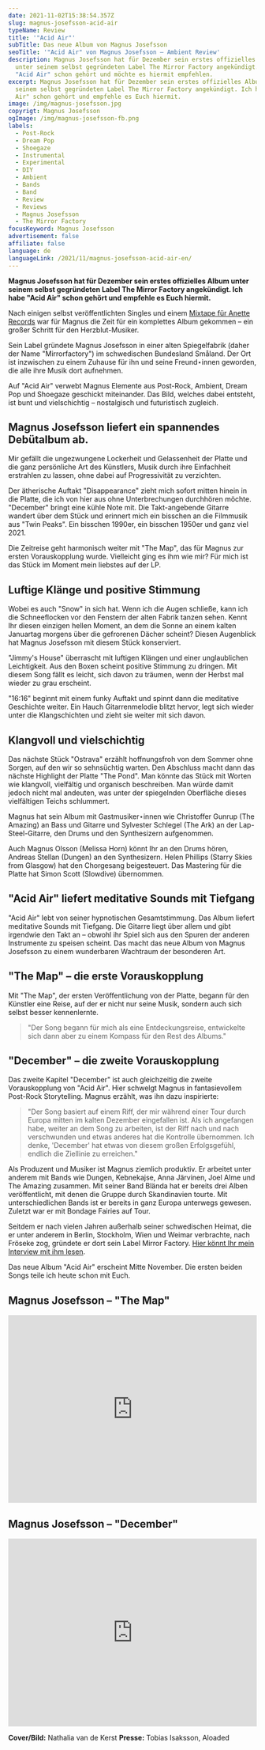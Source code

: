 ```yaml
---
date: 2021-11-02T15:38:54.357Z
slug: magnus-josefsson-acid-air
typeName: Review
title: '"Acid Air"'
subTitle: Das neue Album von Magnus Josefsson
seoTitle: '"Acid Air" von Magnus Josefsson – Ambient Review'
description: Magnus Josefsson hat für Dezember sein erstes offizielles Album
  unter seinem selbst gegründeten Label The Mirror Factory angekündigt. Ich habe
  "Acid Air" schon gehört und möchte es hiermit empfehlen.
excerpt: Magnus Josefsson hat für Dezember sein erstes offizielles Album unter
  seinem selbst gegründeten Label The Mirror Factory angekündigt. Ich habe "Acid
  Air" schon gehört und empfehle es Euch hiermit.
image: /img/magnus-josefsson.jpg
copyrigt: Magnus Josefsson
ogImage: /img/magnus-josefsson-fb.png
labels:
  - Post-Rock
  - Dream Pop
  - Shoegaze
  - Instrumental
  - Experimental
  - DIY
  - Ambient
  - Bands
  - Band
  - Review
  - Reviews
  - Magnus Josefsson
  - The Mirror Factory
focusKeyword: Magnus Josefsson
advertisement: false
affiliate: false
language: de
languageLink: /2021/11/magnus-josefsson-acid-air-en/
---
```

**Magnus Josefsson hat für Dezember sein erstes offizielles Album unter seinem selbst gegründeten Label The Mirror Factory angekündigt. Ich habe "Acid Air" schon gehört und empfehle es Euch hiermit.**

Nach einigen selbst veröffentlichten Singles und einem [Mixtape für Anette Records](LINK) war für Magnus die Zeit für ein komplettes Album gekommen – ein großer Schritt für den Herzblut-Musiker.

Sein Label gründete Magnus Josefsson in einer alten Spiegelfabrik (daher der Name "Mirrorfactory") im schwedischen Bundesland Småland. Der Ort ist inzwischen zu einem Zuhause für ihn und seine Freund⋆innen geworden, die alle ihre Musik dort aufnehmen.

Auf "Acid Air" verwebt Magnus Elemente aus Post-Rock, Ambient, Dream Pop und Shoegaze geschickt miteinander. Das Bild, welches dabei entsteht, ist bunt und vielschichtig – nostalgisch und futuristisch zugleich.

## Magnus Josefsson liefert ein spannendes Debütalbum ab.

Mir gefällt die ungezwungene Lockerheit und Gelassenheit der Platte und die ganz persönliche Art des Künstlers, Musik durch ihre Einfachheit erstrahlen zu lassen, ohne dabei auf Progressivität zu verzichten.

Der ätherische Auftakt "Disappearance" zieht mich sofort mitten hinein in die Platte, die ich von hier aus ohne Unterbrechungen durchhören möchte. "December" bringt eine kühle Note mit. Die Takt-angebende Gitarre wandert über dem Stück und erinnert mich ein bisschen an die Filmmusik aus "Twin Peaks". Ein bisschen 1990er, ein bisschen 1950er und ganz viel 2021.

Die Zeitreise geht harmonisch weiter mit "The Map", das für Magnus zur ersten Vorauskopplung wurde. Vielleicht ging es ihm wie mir? Für mich ist das Stück im Moment mein liebstes auf der LP.

## Luftige Klänge und positive Stimmung

Wobei es auch "Snow" in sich hat. Wenn ich die Augen schließe, kann ich die Schneeflocken vor den Fenstern der alten Fabrik tanzen sehen. Kennt Ihr diesen einzigen hellen Moment, an dem die Sonne an einem kalten Januartag morgens über die gefrorenen Dächer scheint? Diesen Augenblick hat Magnus Josefsson mit diesem Stück konserviert.

"Jimmy's House" überrascht mit luftigen Klängen und einer unglaublichen Leichtigkeit. Aus den Boxen scheint positive Stimmung zu dringen. Mit diesem Song fällt es leicht, sich davon zu träumen, wenn der Herbst mal wieder zu grau erscheint.

"16:16" beginnt mit einem funky Auftakt und spinnt dann die meditative Geschichte weiter. Ein Hauch Gitarrenmelodie blitzt hervor, legt sich wieder unter die Klangschichten und zieht sie weiter mit sich davon.

## Klangvoll und vielschichtig

Das nächste Stück "Ostrava" erzählt hoffnungsfroh von dem Sommer ohne Sorgen, auf den wir so sehnsüchtig warten. Den Abschluss macht dann das nächste Highlight der Platte "The Pond". Man könnte das Stück mit Worten wie klangvoll, vielfältig und organisch beschreiben. Man würde damit jedoch nicht mal andeuten, was unter der spiegelnden Oberfläche dieses vielfältigen Teichs schlummert.

Magnus hat sein Album mit Gastmusiker⋆innen wie Christoffer Gunrup (The Amazing) an Bass und Gitarre und Sylvester Schlegel (The Ark) an der Lap-Steel-Gitarre, den Drums und den Synthesizern aufgenommen. 

Auch Magnus Olsson (Melissa Horn) könnt Ihr an den Drums hören, Andreas Stellan (Dungen) an den Synthesizern. Helen Phillips (Starry Skies from Glasgow) hat den Chorgesang beigesteuert. Das Mastering für die Platte hat Simon Scott (Slowdive) übernommen.

## "Acid Air" liefert meditative Sounds mit Tiefgang

"Acid Air" lebt von seiner hypnotischen Gesamtstimmung. Das Album liefert meditative Sounds mit Tiefgang. Die Gitarre liegt über allem und gibt irgendwie den Takt an – obwohl ihr Spiel sich aus den Spuren der anderen Instrumente zu speisen scheint. Das macht das neue Album von Magnus Josefsson zu einem wunderbaren Wachtraum der besonderen Art.

## "The Map" – die erste Vorauskopplung

Mit "The Map", der ersten Veröffentlichung von der Platte,  begann für den Künstler eine Reise, auf der er nicht nur seine Musik, sondern auch sich selbst besser kennenlernte.

> "Der Song begann für mich als eine Entdeckungsreise, entwickelte sich dann aber zu einem Kompass für den Rest des Albums."

## "December" – die zweite Vorauskopplung

Das zweite Kapitel "December" ist auch gleichzeitig die zweite Vorauskopplung von "Acid Air". Hier schwelgt Magnus in fantasievollem Post-Rock Storytelling. Magnus erzählt, was ihn dazu inspirierte:

> "Der Song basiert auf einem Riff, der mir während einer Tour durch Europa mitten im kalten Dezember eingefallen ist. Als ich angefangen habe, weiter an dem Song zu arbeiten, ist der Riff nach und nach verschwunden und etwas anderes hat die Kontrolle übernommen. Ich denke, 'December' hat etwas von diesem großen Erfolgsgefühl, endlich die Ziellinie zu erreichen."

Als Produzent und Musiker ist Magnus ziemlich produktiv. Er arbeitet unter anderem mit Bands wie Dungen, Kebnekajse, Anna Järvinen, Joel Alme und The Amazing zusammen. Mit seiner Band Blända hat er bereits drei Alben veröffentlicht, mit denen die Gruppe durch Skandinavien tourte. Mit unterschiedlichen Bands ist er bereits in ganz Europa unterwegs gewesen. Zuletzt war er mit Bondage Fairies auf Tour.

Seitdem er nach vielen Jahren außerhalb seiner schwedischen Heimat, die er unter anderem in Berlin, Stockholm, Wien und Weimar verbrachte, nach Fröseke zog, gründete er dort sein Label Mirror Factory. [Hier könnt Ihr mein Interview mit ihm lesen](LINK).

Das neue Album "Acid Air" erscheint Mitte November. Die ersten beiden Songs teile ich heute schon mit Euch. 

## Magnus Josefsson – "The Map"

<iframe src="https://open.spotify.com/embed/album/4yVbtU1shhqshix3ep8rtb?theme=0" width="100%" height="380" frameBorder="0" allowtransparency="true" allow="encrypted-media"></iframe>

## Magnus Josefsson – "December"

<iframe src="https://open.spotify.com/embed/track/7xszkGtIHgsUV13hrLlrAd?theme=0" width="100%" height="380" frameBorder="0" allowtransparency="true" allow="encrypted-media"></iframe>

**Cover/Bild:** Nathalia van de Kerst
**Presse:** Tobias Isaksson, Aloaded

